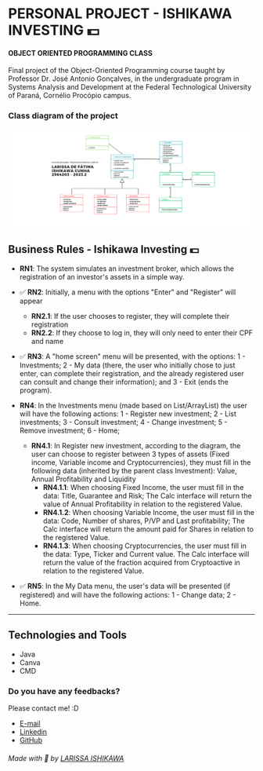 # PERSONAL PROJECT - ISHIKAWA INVESTING 💵
#### OBJECT ORIENTED PROGRAMMING CLASS
Final project of the Object-Oriented Programming course taught by Professor Dr. José Antonio Gonçalves, in the undergraduate program in Systems Analysis and Development at the Federal Technological University of Paraná, Cornélio Procópio campus.

### Class diagram of the project
![preview](assets/diagramaDeClasses.png)

## Business Rules - Ishikawa Investing 💵

- **RN1**: The system simulates an investment broker, which allows the registration of an investor's assets in a simple way.

- ✅ **RN2**: Initially, a menu with the options "Enter" and "Register" will appear
    - **RN2.1**: If the user chooses to register, they will complete their registration
    - **RN2.2**: If they choose to log in, they will only need to enter their CPF and name

- ✅ **RN3**: A "home screen" menu will be presented, with the options: 1 - Investments; 2 - My data (there, the user who initially chose to just enter, can complete their registration, and the already registered user can consult and change their information); and 3 - Exit (ends the program).

- **RN4**: In the Investments menu (made based on List/ArrayList) the user will have the following actions: 1 - Register new investment; 2 - List investments; 3 - Consult investment; 4 - Change investment; 5 - Remove investment; 6 - Home;
    - **RN4.1**: In Register new investment, according to the diagram, the user can choose to register between 3 types of assets (Fixed income, Variable income and Cryptocurrencies), they must fill in the following data (inherited by the parent class Investment): Value, Annual Profitability and Liquidity
        - **RN4.1.1**: When choosing Fixed Income, the user must fill in the data: Title, Guarantee and Risk; The Calc interface will return the value of Annual Profitability in relation to the registered Value.
        - **RN4.1.2**: When choosing Variable Income, the user must fill in the data: Code, Number of shares, P/VP and Last profitability; The Calc interface will return the amount paid for Shares in relation to the registered Value.
        - **RN4.1.3**: When choosing Cryptocurrencies, the user must fill in the data: Type, Ticker and Current value. The Calc interface will return the value of the fraction acquired from Cryptoactive in relation to the registered Value.

- ✅ **RN5**: In the My Data menu, the user's data will be presented (if registered) and will have the following actions: 1 - Change data; 2 - Home.

-----------------------------------------

## Technologies and Tools
- Java
- Canva
- CMD

### Do you have any feedbacks?
Please contact me! :D

- [E-mail](mailto:l.ishikawacunha@gmail.com)
- [Linkedin](https://www.linkedin.com/in/larissaishikawacunha/)
- [GitHub](https://github.com/larissaiishikawa)  


###### Made with 🤍 by [LARISSA ISHIKAWA](https://github.com/larissaiishikawa)
